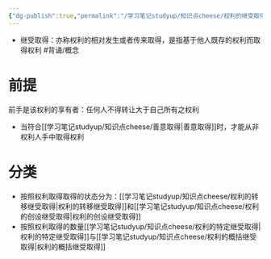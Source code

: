 ```yaml
---
{"dg-publish":true,"permalink":"/学习笔记studyup/知识点cheese/权利的继受取得/","dgPassFrontmatter":true,"created":"2024-07-14T09:42:16.580+08:00","updated":"2024-10-13T10:16:22.747+08:00"}
---
```


- 继受取得：亦称权利的相对发生或者传来取得，是指基于他人既存的权利而取得权利 #背诵/概念 
# 前提
前手是该权利的享有者：任何人不得转让大于自己所有之权利
- 当符合[[学习笔记studyup/知识点cheese/善意取得\|善意取得]]时，才能从非权利人手中取得权利
# 分类
- 按照权利取得取得的状态分为：[[学习笔记studyup/知识点cheese/权利的转移继受取得\|权利的转移继受取得]]和[[学习笔记studyup/知识点cheese/权利的创设继受取得\|权利的创设继受取得]]
- 按照权利取得的数量[[学习笔记studyup/知识点cheese/权利的特定继受取得\|权利的特定继受取得]]与[[学习笔记studyup/知识点cheese/权利的概括继受取得\|权利的概括继受取得]]